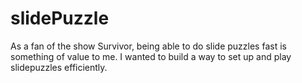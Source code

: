 # slidePuzzle
As a fan of the show Survivor, being able to do slide puzzles fast is something of value to me. I wanted to build a way to set up and play slidepuzzles efficiently.
